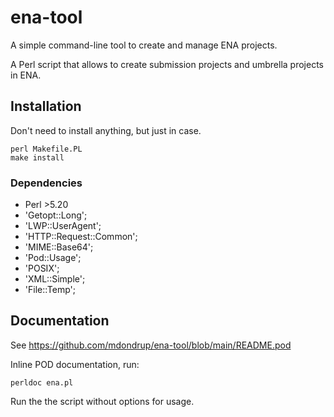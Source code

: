# ena-tool
A simple command-line tool to create and manage ENA projects.

A Perl script that allows to create submission projects and umbrella projects in ENA.

## Installation

Don't need to install anything, but just in case.

    perl Makefile.PL
    make install

  ### Dependencies  
  
- Perl >5.20
- 'Getopt::Long';
- 'LWP::UserAgent';
- 'HTTP::Request::Common';
- 'MIME::Base64';
- 'Pod::Usage';
- 'POSIX';
- 'XML::Simple';
- 'File::Temp';
  
    

## Documentation 

See https://github.com/mdondrup/ena-tool/blob/main/README.pod

Inline POD documentation, run: 

    perldoc ena.pl

Run the the script without options for usage.    
    

